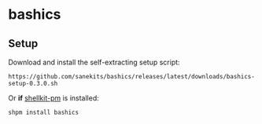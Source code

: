 # bashics

## Setup

Download and install the self-extracting setup script:

    https://github.com/sanekits/bashics/releases/latest/downloads/bashics-setup-0.3.0.sh

Or **if** [shellkit-pm](https://github.com/sanekits/shellkit-pm) is installed:

    shpm install bashics

##
